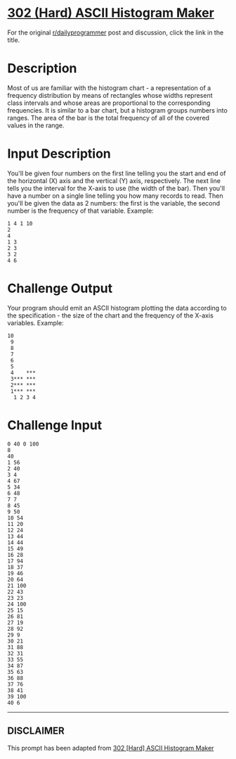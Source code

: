 # [302 (Hard) ASCII Histogram Maker](https://www.reddit.com/r/dailyprogrammer/comments/5t7l07/20170210_challenge_302_hard_ascii_histogram_maker/)

For the original [r/dailyprogrammer](https://www.reddit.com/r/dailyprogrammer/) post and discussion, click the link in the title.

# Description
Most of us are familiar with the histogram chart - a representation of a frequency distribution by means of rectangles whose widths represent class intervals and whose areas are proportional to the corresponding frequencies. It is similar to a bar chart, but a histogram groups numbers into ranges. The area of the bar is the total frequency of all of the covered values in the range. 

# Input Description
You'll be given four numbers on the first line telling you the start and end of the horizontal (X) axis and the vertical (Y) axis, respectively. The next line tells you the interval for the X-axis to use (the width of the bar). Then you'll have a number on a single line telling you how many records to read. Then you'll be given the data as 2 numbers: the first is the variable, the second number is the frequency of that variable. Example:


```
1 4 1 10
2
4
1 3
2 3
3 2
4 6
```
# Challenge Output
Your program should emit an ASCII histogram plotting the data according to the specification - the size of the chart and the frequency of the X-axis variables. Example:


```
10
 9
 8
 7
 6
 5
 4    ***
 3*** ***
 2*** ***
 1*** ***
  1 2 3 4
```
# Challenge Input

```
0 40 0 100
8
40
1 56
2 40
3 4
4 67
5 34
6 48
7 7
8 45
9 50
10 54
11 20
12 24
13 44
14 44
15 49
16 28
17 94
18 37
19 46
20 64
21 100
22 43
23 23
24 100
25 15
26 81
27 19
28 92
29 9
30 21
31 88
32 31
33 55
34 87
35 63
36 88
37 76
38 41
39 100
40 6
```

----
## **DISCLAIMER**
This prompt has been adapted from [302 [Hard] ASCII Histogram Maker](https://www.reddit.com/r/dailyprogrammer/comments/5t7l07/20170210_challenge_302_hard_ascii_histogram_maker/
)
